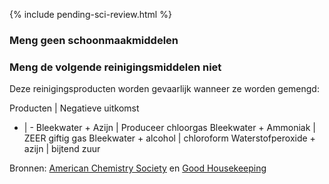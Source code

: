 
{% include pending-sci-review.html %}
 ### Meng geen schoonmaakmiddelen 

 ### Meng de volgende reinigingsmiddelen niet 

 Deze reinigingsproducten worden gevaarlijk wanneer ze worden gemengd: 

 Producten | Negatieve uitkomst 
 - | - 
 Bleekwater + Azijn | Produceer chloorgas 
 Bleekwater + Ammoniak | ZEER giftig gas 
 Bleekwater + alcohol | chloroform 
 Waterstofperoxide + azijn | bijtend zuur 

Bronnen: [American Chemistry Society](https://www.acs.org/content/acs/en/pressroom/newsreleases/2019/february/can-mixing-household-cleaners-kill-you-video.html) en [Good Housekeeping](https://www.goodhousekeeping.com/home/cleaning/tips/a32773/cleaning-products-never-mix/) 
